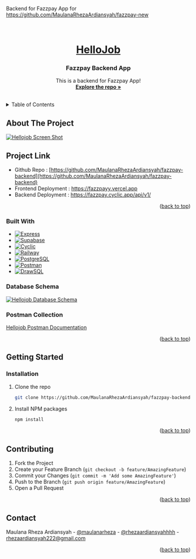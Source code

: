 Backend for Fazzpay App for https://github.com/MaulanaRhezaArdiansyah/fazzpay-new

<a name="fazzpay-top"></a>
<br />
<div align="center">
  <a href="https://fazzpayy.vercel.app/">
    <h1>HelloJob</h1>
  </a>

  <h3 align="center">Fazzpay Backend App</h3>

  <p align="center">
    This is a backend for Fazzpay App!
    <br />
    <a href="https://github.com/MaulanaRhezaArdiansyah/fazzpay-backend"><strong>Explore the repo »</strong></a>
    <br />
    <br />
  </p>
</div>

<!-- TABLE OF CONTENTS -->
<details>
  <summary>Table of Contents</summary>
  <ol>
    <li>
      <a href="#about-the-project">About The Project</a>
      <ul>
        <li><a href="#built-with">Built With</a></li>
      </ul>
    </li>
    <li>
      <a href="#getting-started">Getting Started</a>
      <ul>
        <li><a href="#installation">Installation</a></li>
      </ul>
    </li>
    <li><a href="#contributing">Contributing</a></li>
    <li><a href="#contact">Contact</a></li>
  </ol>
</details>


<!-- ABOUT THE PROJECT -->
## About The Project

[![Hellojob Screen Shot][product-screenshot]](https://hellojobb.vercel.app/)


## Project Link
* Github Repo : [https://github.com/MaulanaRhezaArdiansyah/fazzpay-backend](https://github.com/MaulanaRhezaArdiansyah/fazzpay-backend)
* Frontend Deployment : https://fazzpayy.vercel.app
* Backend Deployment : https://fazzpay.cyclic.app/api/v1/

<p align="right">(<a href="#fazzpay-top">back to top</a>)</p>



### Built With

* [![Express][Express.js]][Express-url]
* [![Supabase][Supabase]][Supabase-url]
* [![Cyclic][Cyclic]][Cyclic-url]
* [![Railway][Railway]][Railway-url]
* [![PostgreSQL][PostgreSQL]][PostgreSQL-url]
* [![Postman][Postman]][Postman-url]
* [![DrawSQL][DrawSQL]][Drawsql-url]


### Database Schema

[![Hellojob Database Schema][hellojob-db-schema]](https://drawsql.app/teams/me-410/diagrams/fazzpay)


### Postman Collection

[Hellojob Postman Documentation](https://documenter.getpostman.com/view/23895523/2s93JwPhxk)



<p align="right">(<a href="#fazzpay-top">back to top</a>)</p>



<!-- GETTING STARTED -->
## Getting Started


### Installation

1. Clone the repo
   ```sh
   git clone https://github.com/MaulanaRhezaArdiansyah/fazzpay-backend.git
   ```
2. Install NPM packages
   ```sh
   npm install
   ```

<p align="right">(<a href="#fazzpay-top">back to top</a>)</p>



<!-- CONTRIBUTING -->
## Contributing

1. Fork the Project
2. Create your Feature Branch (`git checkout -b feature/AmazingFeature`)
3. Commit your Changes (`git commit -m 'Add some AmazingFeature'`)
4. Push to the Branch (`git push origin feature/AmazingFeature`)
5. Open a Pull Request

<p align="right">(<a href="#fazzpay-top">back to top</a>)</p>



<!-- CONTACT -->
## Contact

Maulana Rheza Ardiansyah - [@maulanarheza](https://www.linkedin.com/in/maulanarheza/) - [@rhezaardiansyahhhh](https://instagram.com/rhezaardiansyahhhh) - rhezaardiansyah222@gmail.com

<p align="right">(<a href="#kopiku-top">back to top</a>)</p>


<!-- LINKS -->
[product-screenshot]: https://hellojob.up.railway.app/images/hellojob-landing-2.png
[hellojob-db-schema]: https://hellojob.up.railway.app/images/db-schema.png
[Express.js]: https://img.shields.io/badge/Express.js-20232A?style=for-the-badge&logo=express&logoColor=61DAFB
[Express-url]: https://expressjs.com/
[Supabase]: https://img.shields.io/badge/Supabase-20232A?style=for-the-badge&logo=supabase&logoColor=61DAFB
[Supabase-url]: https://supabase.com/
[Cyclic]: https://img.shields.io/badge/Cyclic.sh-20232A?style=for-the-badge&logo=cyclic.sh&logoColor=61DAFB
[Cyclic-url]: http://www.cyclic.sh/
[Railway]: https://img.shields.io/badge/Railway-20232A?style=for-the-badge&logo=railway&logoColor=61DAFB
[Railway-url]: http://www.railway.app/
[PostgreSQL]: https://img.shields.io/badge/PostgreSQL-20232A?style=for-the-badge&logo=postgresql&logoColor=61DAFB
[PostgreSQL-url]: https://www.postgresql.org/
[Postman]: https://img.shields.io/badge/Postman-20232A?style=for-the-badge&logo=postman&logoColor=61DAFB
[Postman-url]: https://www.postman.com/
[DrawSQL]: https://img.shields.io/badge/Drawsql-20232A?style=for-the-badge&logo=drawsql&logoColor=61DAFB
[Drawsql-url]: https://drawsql.app/


